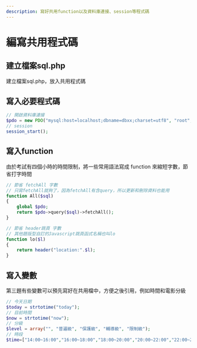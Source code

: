 ```yaml
---
description: 寫好共用function以及資料庫連接、session等程式碼
---
```


# 編寫共用程式碼

## 建立檔案sql.php

建立檔案sql.php，放入共用程式碼

## 寫入必要程式碼

```php
// 開啟資料庫連接
$pdo = new PDO("mysql:host=localhost;dbname=dbxx;charset=utf8", "root", "");
// session
session_start();
```

## 寫入function

由於考試有四個小時的時間限制，將一些常用語法寫成 function 來縮短字數，節省打字時間  
```php
// 節省 fetchAll 字數
// 只寫fetchAll就夠了，因為fetchAll有含query，所以更新和刪除資料也能用
function All($sql)
{
	global $pdo;
	return $pdo->query($sql)->fetchAll();
}

// 節省 header跳頁 字數
// 其他題版型自訂的Javascript跳頁函式名稱也叫lo
function lo($l)
{
	return header("location:".$l);
}
```

## 寫入變數
第三題有些變數可以預先寫好在共用檔中，方便之後引用，例如時間和電影分級  
```php
// 今天日期
$today = strtotime("today");
// 目前時間
$now = strtotime("now");
// 分級
$level = array("", "普遍級", "保護級", "輔導級", "限制級");
// 時段
$time=["14:00~16:00","16:00~18:00","18:00~20:00","20:00~22:00","22:00~24:00"];
```

